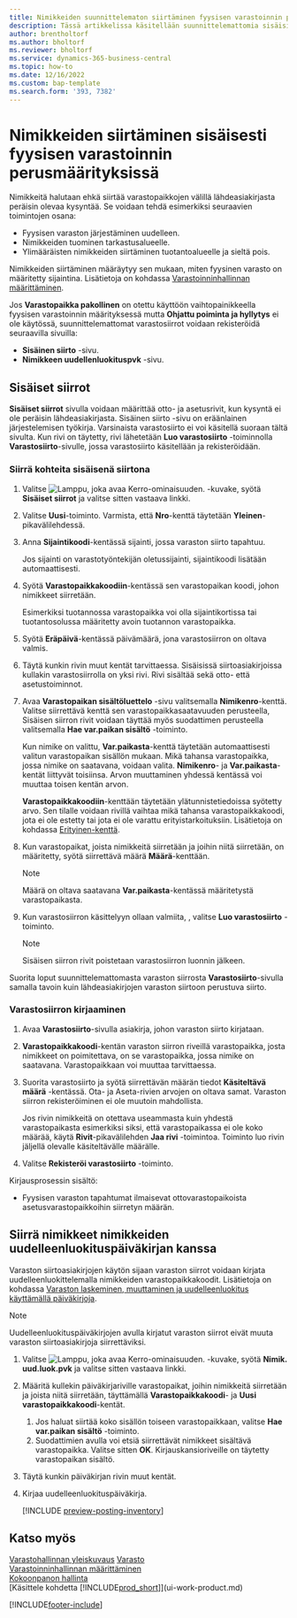 ```yaml
---
title: Nimikkeiden suunnittelematon siirtäminen fyysisen varastoinnin perusmäärityksissä
description: Tässä artikkelissa käsitellään suunnittelemattomia sisäisiä siirtoja varastopaikkojen välillä ilman lähdeasiakirjasta peräisin olevaa kysyntää.
author: brentholtorf
ms.author: bholtorf
ms.reviewer: bholtorf
ms.service: dynamics-365-business-central
ms.topic: how-to
ms.date: 12/16/2022
ms.custom: bap-template
ms.search.form: '393, 7382'
---
```

# <a name="move-items-internally-in-basic-warehouse-configurations"></a>Nimikkeiden siirtäminen sisäisesti fyysisen varastoinnin perusmäärityksissä

Nimikkeitä halutaan ehkä siirtää varastopaikkojen välillä lähdeasiakirjasta peräisin olevaa kysyntää. Se voidaan tehdä esimerkiksi seuraavien toimintojen osana:

* Fyysisen varaston järjestäminen uudelleen.
* Nimikkeiden tuominen tarkastusalueelle.
* Ylimääräisten nimikkeiden siirtäminen tuotantoalueelle ja sieltä pois. 

Nimikkeiden siirtäminen määräytyy sen mukaan, miten fyysinen varasto on määritetty sijaintina. Lisätietoja on kohdassa [Varastoinninhallinnan määrittäminen](warehouse-setup-warehouse.md).

Jos **Varastopaikka pakollinen** on otettu käyttöön vaihtopainikkeella fyysisen varastoinnin määrityksessä mutta **Ohjattu poiminta ja hyllytys** ei ole käytössä, suunnittelemattomat varastosiirrot voidaan rekisteröidä seuraavilla sivuilla:  

* **Sisäinen siirto** -sivu.
* **Nimikkeen uudellenluokituspvk** -sivu.  

## <a name="internal-movements"></a>Sisäiset siirrot

**Sisäiset siirrot** sivulla voidaan määrittää otto- ja asetusrivit, kun kysyntä ei ole peräisin lähdeasiakirjasta. Sisäinen siirto -sivu on eräänlainen järjestelemisen työkirja. Varsinaista varastosiirto ei voi käsitellä suoraan tältä sivulta. Kun rivi on täytetty, rivi lähetetään **Luo varastosiirto** -toiminnolla **Varastosiirto**-sivulle, jossa varastosiirto käsitellään ja rekisteröidään.

### <a name="to-move-items-as-an-internal-movement"></a>Siirrä kohteita sisäisenä siirtona

1. Valitse ![Lamppu, joka avaa Kerro-ominaisuuden.](media/ui-search/search_small.png "Kerro, mitä haluat tehdä") -kuvake, syötä **Sisäiset siirrot** ja valitse sitten vastaava linkki.  
2. Valitse **Uusi**-toiminto. Varmista, että **Nro**-kenttä täytetään **Yleinen**-pikavälilehdessä.
3. Anna **Sijaintikoodi**-kentässä sijainti, jossa varaston siirto tapahtuu.  

    Jos sijainti on varastotyöntekijän oletussijainti, sijaintikoodi lisätään automaattisesti.  
4. Syötä **Varastopaikkakoodiin**-kentässä sen varastopaikan koodi, johon nimikkeet siirretään.

    Esimerkiksi tuotannossa varastopaikka voi olla sijaintikortissa tai tuotantosolussa määritetty avoin tuotannon varastopaikka.  
5. Syötä **Eräpäivä**-kentässä päivämäärä, jona varastosiirron on oltava valmis.  
6. Täytä kunkin rivin muut kentät tarvittaessa. Sisäisissä siirtoasiakirjoissa kullakin varastosiirrolla on yksi rivi. Rivi sisältää sekä otto- että asetustoiminnot.
7. Avaa **Varastopaikan sisältöluettelo** -sivu valitsemalla **Nimikenro**-kenttä. Valitse siirrettävä kenttä sen varastopaikkasaatavuuden perusteella, Sisäisen siirron rivit voidaan täyttää myös suodattimen perusteella valitsemalla **Hae var.paikan sisältö** -toiminto.  

    Kun nimike on valittu, **Var.paikasta**-kenttä täytetään automaattisesti valitun varastopaikan sisällön mukaan. Mikä tahansa varastopaikka, jossa nimike on saatavana, voidaan valita. **Nimikenro**- ja **Var.paikasta**-kentät liittyvät toisiinsa. Arvon muuttaminen yhdessä kentässä voi muuttaa toisen kentän arvon.  

    **Varastopaikkakoodiin**-kenttään täytetään ylätunnistetiedoissa syötetty arvo. Sen tilalle voidaan rivillä vaihtaa mikä tahansa varastopaikkakoodi, jota ei ole estetty tai jota ei ole varattu erityistarkoituksiin. Lisätietoja on kohdassa [Erityinen-kenttä](warehouse-how-to-create-individual-bins.md#the-dedicated-field).  

8. Kun varastopaikat, joista nimikkeitä siirretään ja joihin niitä siirretään, on määritetty, syötä siirrettävä määrä **Määrä**-kenttään.  

    > [!NOTE]  
    > Määrä on oltava saatavana **Var.paikasta**-kentässä määritetystä varastopaikasta.  

9. Kun varastosiirron käsittelyyn ollaan valmiita, , valitse **Luo varastosiirto** -toiminto.  

    > [!NOTE]  
    >  Sisäisen siirron rivit poistetaan varastosiirron luonnin jälkeen.  

Suorita loput suunnittelemattomasta varaston siirrosta **Varastosiirto**-sivulla samalla tavoin kuin lähdeasiakirjojen varaston siirtoon perustuva siirto.

### <a name="to-record-the-inventory-movement"></a>Varastosiirron kirjaaminen

1. Avaa **Varastosiirto**-sivulla asiakirja, johon varaston siirto kirjataan.  
2. **Varastopaikkakoodi**-kentän varaston siirron riveillä varastopaikka, josta nimikkeet on poimitettava, on se varastopaikka, jossa nimike on saatavana. Varastopaikkaan voi muuttaa tarvittaessa.
3. Suorita varastosiirto ja syötä siirrettävän määrän tiedot **Käsiteltävä määrä** -kentässä. Ota- ja Aseta-rivien arvojen on oltava samat. Varaston siirron rekisteröiminen ei ole muutoin mahdollista.

    Jos rivin nimikkeitä on otettava useammasta kuin yhdestä varastopaikasta esimerkiksi siksi, että varastopaikassa ei ole koko määrää, käytä **Rivit**-pikavälilehden **Jaa rivi** -toimintoa. Toiminto luo rivin jäljellä olevalle käsiteltävälle määrälle.  
4. Valitse **Rekisteröi varastosiirto** -toiminto.  

Kirjausprosessin sisältö:

* Fyysisen varaston tapahtumat ilmaisevat ottovarastopaikoista asetusvarastopaikkoihin siirretyn määrän.

## <a name="to-move-items-with-the-item-reclassification-journal"></a>Siirrä nimikkeet nimikkeiden uudelleenluokituspäiväkirjan kanssa

Varaston siirtoasiakirjojen käytön sijaan varaston siirrot voidaan kirjata uudelleenluokittelemalla nimikkeiden varastopaikkakoodit. Lisätietoja on kohdassa [Varaston laskeminen, muuttaminen ja uudelleenluokitus käyttämällä päiväkirjoja](inventory-how-count-adjust-reclassify.md).

> [!NOTE]  
> Uudelleenluokituspäiväkirjojen avulla kirjatut varaston siirrot eivät muuta varaston siirtoasiakirjoja siirrettäviksi.  

1. Valitse ![Lamppu, joka avaa Kerro-ominaisuuden.](media/ui-search/search_small.png "Kerro, mitä haluat tehdä") -kuvake, syötä **Nimik. uud.luok.pvk** ja valitse sitten vastaava linkki.  
2. Määritä kullekin päiväkirjariville varastopaikat, joihin nimikkeitä siirretään ja joista niitä siirretään, täyttämällä **Varastopaikkakoodi**- ja **Uusi varastopaikkakoodi**-kentät.  

    1. Jos haluat siirtää koko sisällön toiseen varastopaikkaan, valitse **Hae var.paikan sisältö** -toiminto.  
    2. Suodattimien avulla voi etsiä siirrettävät nimikkeet sisältävä varastopaikka. Valitse sitten **OK**. Kirjauskansioriveille on täytetty varastopaikan sisältö.  
3. Täytä kunkin päiväkirjan rivin muut kentät.
4. Kirjaa uudelleenluokituspäiväkirja.  

    [!INCLUDE [preview-posting-inventory](includes/preview-posting-inventory.md)]

## <a name="see-also"></a>Katso myös

[Varastohallinnan yleiskuvaus](design-details-warehouse-management.md)
[Varasto](inventory-manage-inventory.md)  
[Varastoinninhallinnan määrittäminen](warehouse-setup-warehouse.md)  
[Kokoonpanon hallinta](assembly-assemble-items.md)  
[Käsittele kohdetta [!INCLUDE[prod_short](includes/prod_short.md)]](ui-work-product.md)


[!INCLUDE[footer-include](includes/footer-banner.md)]
